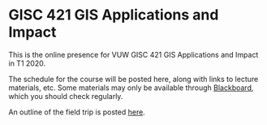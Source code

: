 # GISC 421 GIS Applications and Impact
This is the online presence for VUW GISC 421 GIS Applications and Impact in T1 2020.

The schedule for the course will be posted here, along with links to lecture materials, etc. Some materials may only be available through [Blackboard](https://blackboard.vuw.ac.nz/), which you should check regularly.

An outline of the field trip is posted [here](/blob/master/field-trip/details-1.md).
